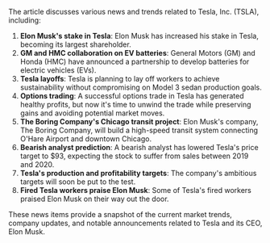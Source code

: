 The article discusses various news and trends related to Tesla, Inc. (TSLA), including:

1. **Elon Musk's stake in Tesla**: Elon Musk has increased his stake in Tesla, becoming its largest shareholder.
2. **GM and HMC collaboration on EV batteries**: General Motors (GM) and Honda (HMC) have announced a partnership to develop batteries for electric vehicles (EVs).
3. **Tesla layoffs**: Tesla is planning to lay off workers to achieve sustainability without compromising on Model 3 sedan production goals.
4. **Options trading**: A successful options trade in Tesla has generated healthy profits, but now it's time to unwind the trade while preserving gains and avoiding potential market moves.
5. **The Boring Company's Chicago transit project**: Elon Musk's company, The Boring Company, will build a high-speed transit system connecting O'Hare Airport and downtown Chicago.
6. **Bearish analyst prediction**: A bearish analyst has lowered Tesla's price target to $93, expecting the stock to suffer from sales between 2019 and 2020.
7. **Tesla's production and profitability targets**: The company's ambitious targets will soon be put to the test.
8. **Fired Tesla workers praise Elon Musk**: Some of Tesla's fired workers praised Elon Musk on their way out the door.

These news items provide a snapshot of the current market trends, company updates, and notable announcements related to Tesla and its CEO, Elon Musk.
